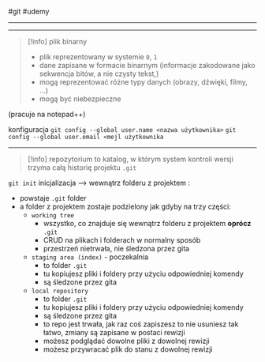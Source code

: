#git #udemy 

---------







--------
>[!info] plik binarny
>- plik reprezentowany w systemie `0`, `1`
>- dane zapisane w formacie binarnym (informacje zakodowane jako sekwencja bitów, a nie czysty tekst,)
>- mogą reprezentować różne typy danych (obrazy, dźwięki, filmy, ...)
>- mogą być niebezpieczne

(pracuje na notepad++)

konfiguracja
`git config --global user.name <nazwa użytkownika>`
`git config --global user.email <mejl użytkownika`

--------
>[!info] repozytorium
> to katalog, w którym system kontroli wersji trzyma całą historię projektu  `.git`

`git init` inicjalizacja  --> wewnątrz folderu z projektem :
- powstaje `.git` folder
- a folder z projektem zostaje podzielony jak gdyby na trzy części:
	- `working tree`
		- wszystko, co znajduje się wewnątrz folderu z projektem **oprócz** `.git`
		- CRUD na plikach i folderach w normalny sposób
		- przestrzeń nietrwała, nie śledzona przez gita
	- `staging area (index)` - poczekalnia 
		- to folder `.git`
		- tu kopiujesz pliki i foldery przy użyciu odpowiedniej komendy 
		- są śledzone przez gita
	- `local repository`
		- to folder `.git`
		- tu kopiujesz pliki i foldery przy użyciu odpowiedniej komendy 
		- są śledzone przez gita
		- to repo jest trwała, jak raz coś zapiszesz to nie usuniesz tak łatwo, zmiany są zapisane w postaci rewizji
		- możesz podglądać dowolne pliki z dowolnej rewizji
		- możesz przywracać plik do stanu z dowolnej rewizji









